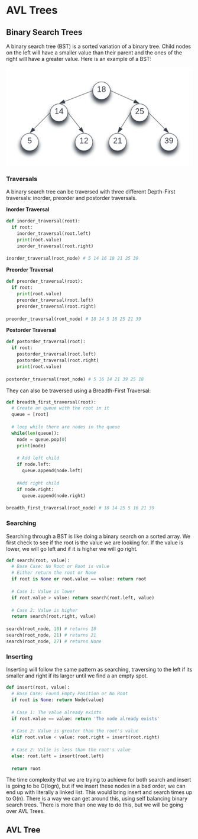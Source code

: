# AVL Trees

## Binary Search Trees
A binary search tree (BST) is a sorted variation of a binary tree. Child nodes on the left will have a smaller value than their parent and the ones of the right will have a greater value. Here is an example of a BST:

![BST Image](./images/BST.png)

### Traversals
A binary search tree can be traversed with three different Depth-First traversals: inorder, preorder and postorder traversals. 


<b>Inorder Traversal</b>

```python
def inorder_traversal(root):
  if root:
    inorder_traversal(root.left)
    print(root.value)
    inorder_traversal(root.right)

inorder_traversal(root_node) # 5 14 16 18 21 25 39
```

<b>Preorder Traversal</b>

```python
def preorder_traversal(root):
  if root:
    print(root.value)
    preorder_traversal(root.left)
    preorder_traversal(root.right)

preorder_traversal(root_node) # 18 14 5 16 25 21 39
```

<b>Postorder Traversal</b>

```python
def postorder_traversal(root):
  if root:
    postorder_traversal(root.left)
    postorder_traversal(root.right)
    print(root.value)

postorder_traversal(root_node) # 5 16 14 21 39 25 18 
```

They can also be traversed using a Breadth-First Traversal:

```python
def breadth_first_traversal(root):
  # Create an queue with the root in it
  queue = [root]

  # loop while there are nodes in the queue
  while(len(queue)):
    node = queue.pop(0)
    print(node)

    # Add left child
    if node.left:
      queue.append(node.left)

    #Add right child
    if node.right:
      queue.append(node.right)

breadth_first_traversal(root_node) # 18 14 25 5 16 21 39
```


### Searching
Searching through a BST is like doing a binary search on a sorted array. We first check to see if the root is the value we are looking for. If the value is lower, we will go left and if it is higher we will go right.

```python
def search(root, value):
  # Base Case: No Root or Root is value
  # Either return the root or None
  if root is None or root.value == value: return root

  # Case 1: Value is lower
  if root.value > value: return search(root.left, value)

  # Case 2: Value is higher
  return search(root.right, value)

search(root_node, 18) # returns 18
search(root_node, 21) # returns 21
search(root_node, 27) # returns None
```

### Inserting
Inserting will follow the same pattern as searching, traversing to the left if its smaller and right if its larger until we find a an empty spot.

```python
def insert(root, value):
  # Base Case: Found Empty Position or No Root
  if root is None: return Node(value)

  # Case 1: The value already exists
  if root.value == value: return 'The node already exists'

  # Case 2: Value is greater than the root's value
  elif root.value < value: root.right = insert(root.right)

  # Case 2: Valie is less than the root's value
  else: root.left = insert(root.left)

  return root
```

The time complexity that we are trying to achieve for both search and insert is going to be O(logn), but if we insert these nodes in a bad order, we can end up with literally a linked list. This would bring insert and search times up to O(n). There is a way we can get around this, using self balancing binary search trees. There is more than one way to do this, but we will be going over AVL Trees.


## AVL Tree
